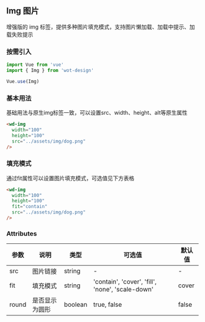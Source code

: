 ## Img 图片

增强版的 img 标签，提供多种图片填充模式，支持图片懒加载、加载中提示、加载失败提示

### 按需引入

```javascript
import Vue from 'vue'
import { Img } from 'wot-design'

Vue.use(Img)
```

### 基本用法

基础用法与原生img标签一致，可以设置src、width、height、alt等原生属性

```html
<wd-img
  width="100"
  height="100"
  src="../assets/img/dog.png"
/>
```

### 填充模式

通过fit属性可以设置图片填充模式，可选值见下方表格

```html
<wd-img
  width="100"
  height="100"
  fit="contain"
  src="../assets/img/dog.png"
/>
```

### Attributes

| 参数      | 说明                                 | 类型      | 可选值       | 默认值   |
|---------- |------------------------------------ |---------- |------------- |-------- |
| src | 图片链接 | string | - | - |
| fit   |	填充模式                        |	string     | 'contain', 'cover', 'fill', 'none', 'scale-down'|	cover  |
| round	    | 是否显示为圆形                  |	boolean    |	true, false         |	false |


